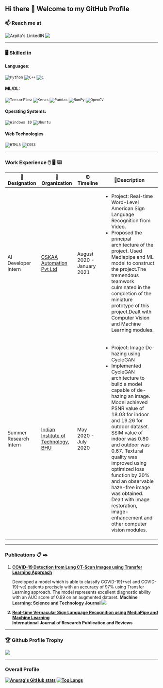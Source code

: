 ## Hi there 👋 Welcome to my GitHub Profile

<!--
**arpita739/arpita739** is a ✨ _special_ ✨ repository because its `README.md` (this file) appears on your GitHub profile.

Here are some ideas to get you started:

- 🔭 I’m currently working on 
- 🌱 I’m currently learning ...
- 👯 I’m looking to collaborate on ...
- 🤔 I’m looking for help with ...
- 💬 Ask me about ...
- 📫 How to reach me: ...
- 😄 Pronouns: ...
- ⚡ Fun fact: ...
-->
### 📫 Reach me at
<a href="https://www.linkedin.com/in/arpita-halder-8718b413b/">
  <img align="left" alt="Arpita's LinkedIN" src="https://img.shields.io/badge/linkedin-%230077B5.svg?style=for-the-badge&logo=linkedin&logoColor=white" />
</a>
<a href="mailto:arpitahalder739@gmail.com?">
  <img src="https://img.shields.io/badge/gmail-%23DD0031.svg?&style=for-the-badge&logo=gmail&logoColor=white"/></a>
</a>

<hr>

###  :desktop_computer: Skilled in 


#### Languages:
<code><img alt="Python" src="https://img.shields.io/badge/python-%2314354C.svg?style=for-the-badge&logo=python&logoColor=white"/></code>
<code><img alt="C++" src="https://img.shields.io/badge/c++-%2300599C.svg?style=for-the-badge&logo=c%2B%2B&logoColor=white"/></code>
<code><img alt="C" src="https://img.shields.io/badge/c-%2300599C.svg?style=for-the-badge&logo=c&logoColor=white"/></code>

#### ML/DL:
<code><img alt="TensorFlow" src="https://img.shields.io/badge/TensorFlow-%23FF6F00.svg?style=for-the-badge&logo=TensorFlow&logoColor=white" /></code>
<code><img alt="Keras" src="https://img.shields.io/badge/Keras-%23D00000.svg?style=for-the-badge&logo=Keras&logoColor=white"/></code>
<code><img alt="Pandas" src="https://img.shields.io/badge/pandas-%23150458.svg?style=for-the-badge&logo=pandas&logoColor=white" /></code>
<code><img alt="NumPy" src="https://img.shields.io/badge/numpy-%23013243.svg?style=for-the-badge&logo=numpy&logoColor=white" /></code>
<code><img alt="OpenCV" src="https://img.shields.io/badge/opencv-%23white.svg?style=for-the-badge&logo=opencv&logoColor=white"/></code>

#### Operating Systems:
<code><img alt="Windows 10" src="https://img.shields.io/badge/Windows-0078D6?style=for-the-badge&logo=windows&logoColor=white" /></code>
<code><img alt="Ubuntu" src="https://img.shields.io/badge/Ubuntu-E95420?style=for-the-badge&logo=ubuntu&logoColor=white" /></code>

#### Web Technologies
<code><img alt="HTML5" src="https://img.shields.io/badge/html5-%23E34F26.svg?style=for-the-badge&logo=html5&logoColor=white"/></code>
<code><img alt="CSS3" src="https://img.shields.io/badge/css3-%231572B6.svg?style=for-the-badge&logo=css3&logoColor=white"/></code>

<hr>

### Work Experience :computer_mouse: :desktop_computer: :keyboard:

| 💼 Designation |  🏢Organization | ⏰Timeline  |💬Description
| ---- | ---- | ---- |----|
| AI Developer Intern | [CSKAA Automation Pvt Ltd](http://www.cskaa.co.in/) | August 2020 - January 2021 |<ul><li>Project: Real-time Word-Level American Sign Language Recognition from Video.</li><li>Proposed the principal architecture of the project. Used Mediapipe and ML model to construct the project.The tremendous teamwork culminated in the completion of the miniature prototype of this project.Dealt with Computer Vision and Machine Learning modules.</li></ul>|
| Summer Research Intern | [Indian Institute of Technology, BHU](https://iitbhu.ac.in/) | May 2020 - July 2020 |<ul><li>Project: Image De-hazing using CycleGAN</li><li>Implemented CycleGAN architecture to build a model capable of de-hazing an image. Model achieved PSNR value of 18.03 for indoor and 19.26 for outdoor dataset. SSIM value of indoor was 0.80 and outdoor was 0.67. Textural quality was improved using optimized loss function by 20% and an observable haze-free image was obtained. Dealt with image restoration, image-enhancement and other computer vision modules.</li></ul>|

<hr>

### Publications :clipboard: :black_nib:
<ol>
    <li><a href="https://doi.org/10.1088/2632-2153/abf22c"/><strong>COVID-19 Detection from Lung CT-Scan Images using Transfer Learning Approach</strong></a></li> 
    <p>Developed a model which is able to classify COVID-19(+ve) and COVID-19(-ve) patients precisely with an accuracy of 97% using Transfer Learning approach. The model represents excellent diagnostic ability with an AUC score of 0.99 on an augmented dataset. <strong>Machine Learning: Science and Technology Journal<strong> <img src="https://img.shields.io/badge/IOP%20Science-Publisher-blue"/></p>
    <li><a href="https://www.ijrpr.com/uploads/V2ISSUE5/IJRPR462.pdf"/>Real-time Vernacular Sign Language Recognition using MediaPipe and Machine Learning</a></li>
    <strong>International Journal of Research Publication and Reviews</strong>
</ol>

<hr>

  ### 🏆 Github Profile Trophy
  <a href="https://github.com/ryo-ma/github-profile-trophy">
    <img src="https://github-profile-trophy.vercel.app/?username=arpita739&column=7&hide=PullRequest"/>
  </a>

<hr>


### Overall Profile

[![Anurag's GitHub stats](https://github-readme-stats.vercel.app/api?username=arpita739)](https://github.com/anuraghazra/github-readme-stats)
[![Top Langs](https://github-readme-stats.vercel.app/api/top-langs/?username=arpita739&layout=compact)](https://github.com/anuraghazra/github-readme-stats)

  

